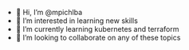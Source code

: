 - 👋 Hi, I’m @mpichlba
- 👀 I’m interested in learning new skills 
- 🌱 I’m currently learning kubernetes and terraform
- 💞️ I’m looking to collaborate on any of these topics


<!---
mpichlba/mpichlba is a ✨ special ✨ repository because its `README.md` (this file) appears on your GitHub profile.
You can click the Preview link to take a look at your changes.
--->
